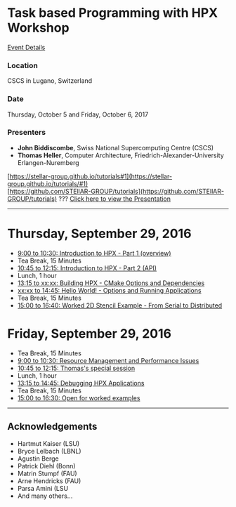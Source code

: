 # Task based Programming with HPX Workshop

[Event Details](http://www.cscs.ch/events/event_detail/index.html?tx_seminars_pi1%5BshowUid%5D=143)

### Location
CSCS in Lugano, Switzerland

### Date
Thursday, October 5 and Friday, October 6, 2017

### Presenters
* **John Biddiscombe**, Swiss National Supercomputing Centre (CSCS)
* **Thomas Heller**, Computer Architecture, Friedrich-Alexander-University Erlangen-Nuremberg

[https://stellar-group.github.io/tutorials#1](https://stellar-group.github.io/tutorials/#1)<br />
[https://github.com/STEllAR-GROUP/tutorials](https://github.com/STEllAR-GROUP/tutorials)
???
[Click here to view the Presentation](https://stellar-group.github.io/tutorials/cscs2016)

---

# Thursday, September 29, 2016

* [9:00 to 10:30: Introduction to HPX - Part 1 (overview)](session1)
* Tea Break, 15 Minutes
* [10:45 to 12:15: Introduction to HPX - Part 2 (API)](session2)
* Lunch, 1 hour
* [13:15 to xx:xx: Building HPX - CMake Options and Dependencies](session3)
* [xx:xx to 14:45: Hello World! - Options and Running Applications](session4)
* Tea Break, 15 Minutes
* [15:00 to 16:40: Worked 2D Stencil Example - From Serial to Distributed](session5)

# Friday, September 29, 2016

* Tea Break, 15 Minutes
* [9:00 to 10:30: Resource Management and Performance Issues](session6)
* [10:45 to 12:15: Thomas's special session](sessionx)
* Lunch, 1 hour
* [13:15 to 14:45: Debugging HPX Applications](session7)
* Tea Break, 15 Minutes
* [15:00 to 16:30: Open for worked examples](session8)

---
## Acknowledgements

* Hartmut Kaiser (LSU)
* Bryce Lelbach (LBNL)
* Agustin Berge
* Patrick Diehl (Bonn)
* Matrin Stumpf (FAU)
* Arne Hendricks (FAU)
* Parsa Amini (LSU
* And many others...
